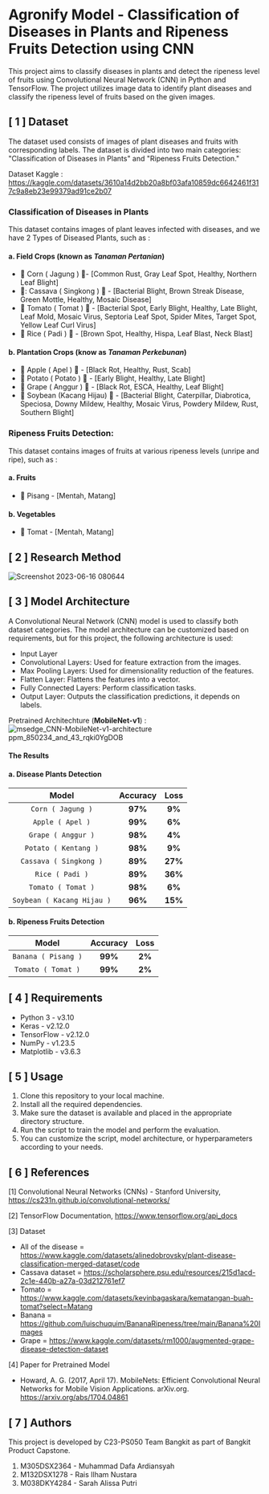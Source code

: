 # Agronify Model - Classification of Diseases in Plants and Ripeness Fruits Detection using CNN

This project aims to classify diseases in plants and detect the ripeness level of fruits using Convolutional Neural Network (CNN) in Python and TensorFlow. The project utilizes image data to identify plant diseases and classify the ripeness level of fruits based on the given images.

## [ 1 ] Dataset

The dataset used consists of images of plant diseases and fruits with corresponding labels. The dataset is divided into two main categories: "Classification of Diseases in Plants" and "Ripeness Fruits Detection."

Dataset Kaggle : https://kaggle.com/datasets/3610a14d2bb20a8bf03afa10859dc6642461f317c9a8eb23e99379ad91ce2b07

### **Classification of Diseases in Plants** 
This dataset contains images of plant leaves infected with diseases, and we have 2 Types of Diseased Plants, such as :

#### a. Field Crops (known as _Tanaman Pertanian_)
- :corn: Corn ( Jagung ) :leaves:- [Common Rust, Gray Leaf Spot, Healthy, Northern Leaf Blight]
- 🍁: Cassava ( Singkong ) :leaves: - [Bacterial Blight, Brown Streak Disease, Green Mottle, Healthy, Mosaic Disease]
- :tomato: Tomato ( Tomat ) :leaves: - [Bacterial Spot, Early Blight, Healthy, Late Blight, Leaf Mold, Mosaic Virus, Septoria Leaf Spot, Spider Mites, Target Spot, Yellow Leaf Curl Virus]
- 🍚 Rice ( Padi ) 🌾 - [Brown Spot, Healthy, Hispa, Leaf Blast, Neck Blast]

#### b. Plantation Crops (know as _Tanaman Perkebunan_)
- :apple: Apple ( Apel ) :leaves: - [Black Rot, Healthy, Rust, Scab]
- :sweet_potato: Potato ( Potato ) :leaves: - [Early Blight, Healthy, Late Blight]
- :grapes: Grape ( Anggur ) :leaves: - [Black Rot, ESCA, Healthy, Leaf Blight]
- 🍂 Soybean (Kacang Hijau) 🍃 - [Bacterial Blight, Caterpillar, Diabrotica, Speciosa, Downy Mildew, Healthy, Mosaic Virus, Powdery Mildew, Rust, Southern Blight]

### **Ripeness Fruits Detection**: 
This dataset contains images of fruits at various ripeness levels (unripe and ripe), such as :
#### a. Fruits
- 🍌 Pisang - [Mentah, Matang]

#### b. Vegetables
- :tomato: Tomat - [Mentah, Matang]

## [ 2 ] Research Method
![Screenshot 2023-06-16 080644](https://github.com/Agronify/Agronify-model/assets/71364076/c8573311-a0b1-40cb-83d6-d872c30e32e7)


## [ 3 ] Model Architecture

A Convolutional Neural Network (CNN) model is used to classify both dataset categories. The model architecture can be customized based on requirements, but for this project, the following architecture is used:

- Input Layer
- Convolutional Layers: Used for feature extraction from the images.
- Max Pooling Layers: Used for dimensionality reduction of the features.
- Flatten Layer: Flattens the features into a vector.
- Fully Connected Layers: Perform classification tasks.
- Output Layer: Outputs the classification predictions, it depends on labels.

Pretrained Architechture (**MobileNet-v1**) :
![msedge_CNN-MobileNet-v1-architecture ppm_850234_and_43_rqki0YgDOB](https://github.com/Agronify/Agronify-model/assets/71364076/2ce65320-8548-4f0d-a55f-516e01128b40)

#### The Results
#### a. Disease Plants Detection   
| Model | Accuracy |  Loss |
| :---: | :---: | :---: |
| `Corn ( Jagung )` | **97%** | **9%** |
| `Apple ( Apel )` | **99%**  | **6%** |
| `Grape ( Anggur )` | **98%**  | **4%** |
| `Potato ( Kentang )` | **98%**  | **9%** |
| `Cassava ( Singkong )` | **89%**  | **27%** |
| `Rice ( Padi )` | **89%**  | **36%** |
| `Tomato ( Tomat )` | **98%**  | **6%** |
| `Soybean ( Kacang Hijau )` | **96%**  | **15%** |

#### b. Ripeness Fruits Detection   
| Model | Accuracy |  Loss |
| :---: | :---: | :---: |
| `Banana ( Pisang )` | **99%**  | **2%** |
| `Tomato ( Tomat )` | **99%**  | **2%** |


  

## [ 4 ] Requirements

- Python 3 - v3.10
- Keras - v2.12.0
- TensorFlow - v2.12.0
- NumPy - v1.23.5
- Matplotlib - v3.6.3

## [ 5 ] Usage

1. Clone this repository to your local machine.
2. Install all the required dependencies.
3. Make sure the dataset is available and placed in the appropriate directory structure.
4. Run the script to train the model and perform the evaluation.
5. You can customize the script, model architecture, or hyperparameters according to your needs.

## [ 6 ] References

[1] Convolutional Neural Networks (CNNs) - Stanford University, https://cs231n.github.io/convolutional-networks/

[2] TensorFlow Documentation, https://www.tensorflow.org/api_docs

[3] Dataset

- All of the disease  = https://www.kaggle.com/datasets/alinedobrovsky/plant-disease-classification-merged-dataset/code
- Cassava dataset = https://scholarsphere.psu.edu/resources/215d1acd-2c1e-440b-a27a-03d212761ef7
- Tomato = https://www.kaggle.com/datasets/kevinbagaskara/kematangan-buah-tomat?select=Matang
- Banana = https://github.com/luischuquim/BananaRipeness/tree/main/Banana%20Images
- Grape = https://www.kaggle.com/datasets/rm1000/augmented-grape-disease-detection-dataset

[4] Paper for Pretrained Model

- Howard, A. G. (2017, April 17). MobileNets: Efficient Convolutional Neural Networks for Mobile Vision Applications. arXiv.org. https://arxiv.org/abs/1704.04861
 

## [ 7 ] Authors

This project is developed by C23-PS050 Team Bangkit as part of Bangkit Product Capstone.
1. M305DSX2364 - Muhammad Dafa Ardiansyah 
2. M132DSX1278 - Rais Ilham Nustara  
3. M038DKY4284 - Sarah Alissa Putri

